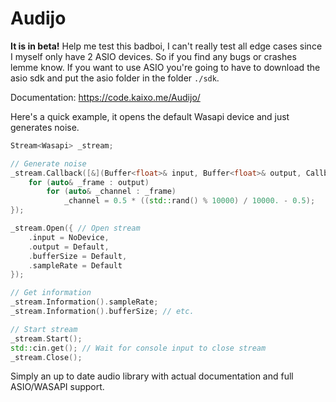 # Audijo

**It is in beta!**
Help me test this badboi, I can't really test all edge cases since I myself only have 2 ASIO devices. So if you find any bugs or crashes lemme know. If you want to use ASIO you're going to have to download the asio sdk and put the asio folder in the folder <code>./sdk</code>.

Documentation: https://code.kaixo.me/Audijo/

Here's a quick example, it opens the default Wasapi device and just generates noise.
```cpp
Stream<Wasapi> _stream;

// Generate noise
_stream.Callback([&](Buffer<float>& input, Buffer<float>& output, CallbackInfo info) {   
    for (auto& _frame : output)
        for (auto& _channel : _frame)
            _channel = 0.5 * ((std::rand() % 10000) / 10000. - 0.5);
});

_stream.Open({ // Open stream
    .input = NoDevice,
    .output = Default,
    .bufferSize = Default, 
    .sampleRate = Default 
});

// Get information
_stream.Information().sampleRate;
_stream.Information().bufferSize; // etc.

// Start stream
_stream.Start();
std::cin.get(); // Wait for console input to close stream
_stream.Close();
```

Simply an up to date audio library with actual documentation and full ASIO/WASAPI support.
